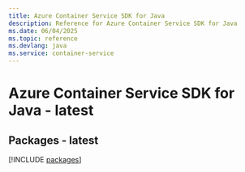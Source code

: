 ```yaml
---
title: Azure Container Service SDK for Java
description: Reference for Azure Container Service SDK for Java
ms.date: 06/04/2025
ms.topic: reference
ms.devlang: java
ms.service: container-service
---
```

# Azure Container Service SDK for Java - latest
## Packages - latest
[!INCLUDE [packages](container-service-index.md)]